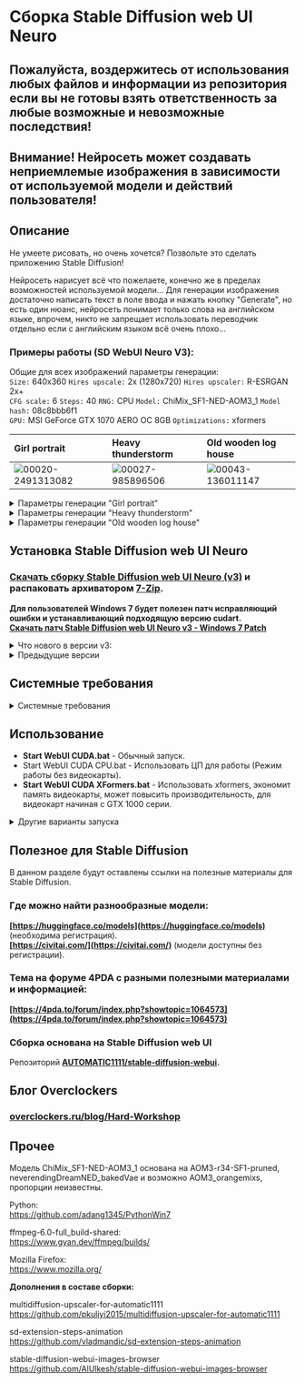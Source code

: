 # Сборка Stable Diffusion web UI Neuro
## Пожалуйста, воздержитесь от использования любых файлов и информации из репозитория если вы не готовы взять ответственность за любые возможные и невозможные последствия!
## Внимание! Нейросеть может создавать неприемлемые изображения в зависимости от используемой модели и действий пользователя!
## Описание
Не умеете рисовать, но очень хочется? Позвольте это сделать приложению Stable Diffusion!

Нейросеть нарисует всё что пожелаете, конечно же в пределах возможностей используемой модели...
Для генерации изображения достаточно написать текст в поле ввода и нажать кнопку "Generate", но есть один нюанс, нейросеть понимает только слова на английском языке, впрочем, никто не запрещает использовать переводчик отдельно если с английским языком всё очень плохо...

### Примеры работы (SD WebUI Neuro V3):

Общие для всех изображений параметры генерации:\
`Size:` 640x360 `Hires upscale:` 2x (1280x720) `Hires upscaler:` R-ESRGAN 2x+\
`CFG scale:` 6 `Steps:` 40 `RNG:` CPU `Model:` ChiMix_SF1-NED-AOM3_1 `Model hash:` 08c8bbb6f1\
`GPU:` MSI GeForce GTX 1070 AERO OC 8GB `Optimizations:` xformers

| Girl portrait | Heavy thunderstorm | Old wooden log house |
|:---|:---|:---|
| ![00020-2491313082](https://github.com/Shedou/Neuro/assets/19572158/bd75ce4e-f446-45e8-aa70-e7a23dfd1e5b) | ![00027-985896506](https://github.com/Shedou/Neuro/assets/19572158/2687dc1e-c5ae-47c8-97f1-4bdeb1d3cc46) | ![00043-136011147](https://github.com/Shedou/Neuro/assets/19572158/48516bc7-83f5-49c2-b5ff-cc508898c34c) |

<details>
  <summary>Параметры генерации "Girl portrait"</summary>
  
  `Promt:` girl, green eyes, blonde fluffy hairs, realistic, detailed, volumetric lighting, photo realistic, portrait\
  `Negative promt` low quality, worst quality, cross-eyed, bad proportions, fused fingers, bad eyeballs, artifacts, grayscale, bad geometry, bad face, error\
  `Seed:` 2491313082 `Denoising strength:` 0.7 `Sampler:` DPM2 a Karras
  
</details>

<details>
  <summary>Параметры генерации "Heavy thunderstorm"</summary>
  
  `Promt:` heavy thunderstorm, wide panorama, realistic, detailed, volumetric lighting, photo realistic\
  `Negative promt` low quality, worst quality, artifacts, grayscale, bad geometry, error\
  `Seed:` 985896506 `Denoising strength:` 0.45 `Sampler:` Heun
  
</details>

<details>
  <summary>Параметры генерации "Old wooden log house"</summary>
  
  `Promt:` old wooden log house, winter, realistic, detailed, volumetric lighting, photo realistic\
  `Negative promt` low quality, worst quality, bad geometry, error\
  `Seed:` 136011147 `Denoising strength:` 0.45 `Sampler:` Euler
  
</details>

## Установка Stable Diffusion web UI Neuro
### [Скачать сборку Stable Diffusion web UI Neuro (v3)](https://github.com/Shedou/Neuro/releases/tag/SD_WEBUI_v3) и распаковать архиватором [7-Zip](https://7-zip.org/).

**Для пользователей Windows 7 будет полезен патч исправляющий ошибки и устанавливающий подходящую версию cudart.\
[Скачать патч Stable Diffusion web UI Neuro v3 - Windows 7 Patch](https://github.com/Shedou/Neuro/releases/tag/SD_WEBUI_v3_Patch)**
<details>
  <summary>Что нового в версии v3:</summary>
  
 - За основу взят WebUI версии 1.3.2 (2023-06-05).

 - Добавллено расширение "stable-diffusion-webui-images-browser".

 - xformers (для видеокарт GTX 1000 серии и новее).

 - В файле "webui.py" добавлен код необходимый для автоматического запуска Firefox (строка #11, строка #415-423).

 - Проведена чистка, удалены файлы и папки которые не использовались явным образом при работе сборки (подробности см. в файле ReadMe).

</details>

<details>
  <summary>Предыдущие версии</summary>
  
  ___
  [Stable Diffusion web UI Neuro v2](https://github.com/Shedou/Neuro/releases/tag/SD_WEBUI_v2)
  
  [Stable Diffusion web UI Neuro v1](https://github.com/Shedou/Neuro/releases/tag/SD_WEBUI_v1)
  ___
</details>

## Системные требования
<details>
  <summary>Системные требования</summary>
  
  ___
  **Минимальные системные требования:**\
  ОС: 64 разрядная Microsoft Windows 7* / 10 / 11.\
  ЦП: 64 разрядный процессор, 2 ядра.\
  ОЗУ: 16 ГБ и больше.\
  Видеокарта: GeForce GTX 700 серии и новее (см. список поддерживаемых видеокарт в файле "ReadMe! Neuro.txt").\
  Видеопамять: 2 ГБ и больше.
  
  **Системные требования (Режим работы без видеокарты):**\
  ОС: 64 разрядная Microsoft Windows 7* / 10 / 11.\
  ЦП: AMD Ryzen 7 2700 / Intel Core i7-9700 или лучше.\
  ОЗУ: 24 ГБ и больше.
  
  **Рекомендуемые системные требования:**\
  ОС: 64 разрядная Microsoft Windows 7* / 10 / 11.\
  ЦП: AMD Ryzen 7 2700 / Intel Core i7-9700 или лучше.\
  ОЗУ: 64 ГБ.\
  Видеокарта: GeForce GTX 1070 или лучше.\
  Видеопамять: 8 ГБ и больше.
  
  \* - Для работы нужно применить патч исправляющий ошибки и устанавливающий подходящую для Windows 7 версию cudart.
  ___
  
</details>

## Использование
- **Start WebUI CUDA.bat** - Обычный запуск.
- Start WebUI CUDA CPU.bat - Использовать ЦП для работы (Режим работы без видеокарты).
- **Start WebUI CUDA XFormers.bat** - Использовать xformers, экономит память видеокарты, может повысить производительность, для видеокарт начиная с GTX 1000 серии.

<details>
  <summary>Другие варианты запуска</summary>
  
  ___
  - Start WebUI CUDA Force XFormers.bat - Принудительно использовать xformers, не факт что это нужно.
  - WebUI CUDA LowVRAM.bat
  
  Режим низкого потребления памяти на видеокарте, полезно для видеокарт с 2-3 ГБ памяти, снижает скорость работы.
  
  - WebUI CUDA NoFP16.bat
  
  Запрет на работу с низкой точностью FP16, позволит работать устаревшим видеокартам, увеличивает расход памяти.
  
  - WebUI CUDA LowVRAM NoFP16.bat
  
  Комбинация двух предыдущих вариантов.
  ___
</details>

## Полезное для Stable Diffusion
В данном разделе будут оставлены ссылки на полезные материалы для Stable Diffusion.
### Где можно найти разнообразные модели:
**[https://huggingface.co/models](https://huggingface.co/models)** (необходима регистрация).\
**[https://civitai.com/](https://civitai.com/)** (модели доступны без регистрации).

### Тема на форуме 4PDA с разными полезными материалами и информацией:
**[https://4pda.to/forum/index.php?showtopic=1064573](https://4pda.to/forum/index.php?showtopic=1064573)**

### Сборка основана на Stable Diffusion web UI
Репозиторий **[AUTOMATIC1111/stable-diffusion-webui](https://github.com/AUTOMATIC1111/stable-diffusion-webui).**
## Блог Overclockers
### [overclockers.ru/blog/Hard-Workshop](https://overclockers.ru/blog/Hard-Workshop)
## Прочее
Модель ChiMix_SF1-NED-AOM3_1 основана на AOM3-r34-SF1-pruned, neverendingDreamNED_bakedVae и возможно AOM3_orangemixs, пропорции неизвестны.

Python:\
https://github.com/adang1345/PythonWin7

ffmpeg-6.0-full_build-shared:\
https://www.gyan.dev/ffmpeg/builds/

Mozilla Firefox:\
https://www.mozilla.org/

**Дополнения в составе сборки:**

multidiffusion-upscaler-for-automatic1111\
https://github.com/pkuliyi2015/multidiffusion-upscaler-for-automatic1111

sd-extension-steps-animation\
https://github.com/vladmandic/sd-extension-steps-animation

stable-diffusion-webui-images-browser\
https://github.com/AlUlkesh/stable-diffusion-webui-images-browser
